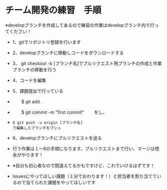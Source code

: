 # チーム開発の練習　手順

※developブランチを作成してあるので練習の作業はdevelopブランチ内で行ってください！

- 1、gitでリポジトリ登録を行います
- 2、developブランチに移動しコードをダウンロードする
- 3、 git checkout -b [ブランチ名]でプルリクエスト用ブランチの作成と作業ブランチの移動を行う
- 4、コードを編集
- 5、課題提出で行っている
- 　　$ git add .
- 　　$ git commit -m "first commit"
  　　をし、
-     $ git push -u origin [ブランチ名]
      で編集したブランチをプシュ
-  6、developブランチにプルリクエストを送る
 
- 行う作業は１～6の手順になります。プルリクエストまで行い、マージは徳永がやります！
- ※自分も初心者なので間違えてるかもですけど、これでいけるはずです！
 
- lssuesにやってほしい課題（１分でおわります！）と担当者を割り当てているので当てられた課題をやってほしいです
